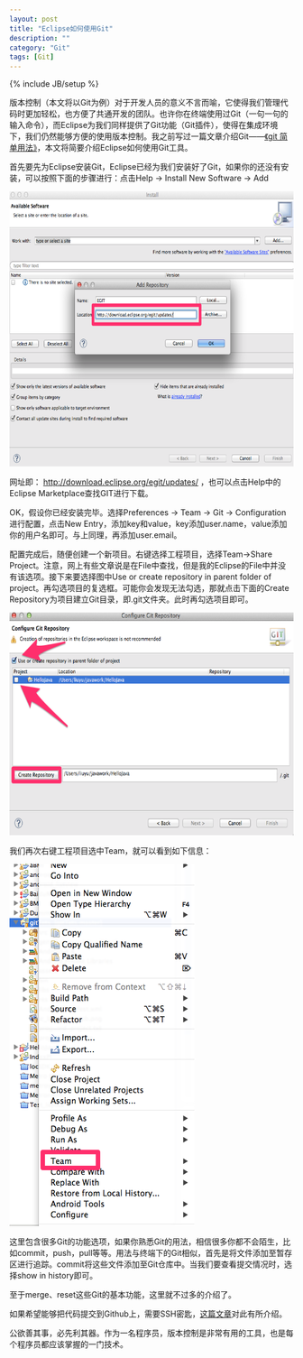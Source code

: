 ```yaml
---
layout: post
title: "Eclipse如何使用Git"
description: ""
category: "Git"
tags: [Git]
---
```

{% include JB/setup %}

版本控制（本文将以Git为例）对于开发人员的意义不言而喻，它使得我们管理代码时更加轻松，也方便了共通开发的团队。也许你在终端使用过Git（一句一句的输入命令），而Eclipse为我们同样提供了Git功能（Git插件），使得在集成环境下，我们仍然能够方便的使用版本控制。我之前写过一篇文章介绍Git——[《git 简单用法》](]http://liuyu314.github.io/unix/linux/2013/03/17/git-usage/)，本文将简要介绍Eclipse如何使用Git工具。

首先要先为Eclipse安装Git，Eclipse已经为我们安装好了Git，如果你的还没有安装，可以按照下面的步骤进行：点击Help -> Install New Software -> Add

<p><img src="/images/blogImgs/EGIT1.png" width='650' height='488'></p>

网址即： http://download.eclipse.org/egit/updates/ ，也可以点击Help中的Eclipse Marketplace查找GIT进行下载。

OK，假设你已经安装完毕。选择Preferences -> Team -> Git -> Configuration进行配置，点击New Entry，添加key和value，key添加user.name，value添加你的用户名即可。与上同理，再添加user.email。

配置完成后，随便创建一个新项目。右键选择工程项目，选择Team->Share Project。注意，网上有些文章说是在File中查找，但是我的Eclipse的File中并没有该选项。接下来要选择图中Use or create repository in parent folder of project。再勾选项目的复选框。可能你会发现无法勾选，那就点击下面的Create Repository为项目建立Git目录，即.git文件夹。此时再勾选项目即可。

<p><img src="/images/blogImgs/EGIT3.png" width='650' height='395'></p>

我们再次右键工程项目选中Team，就可以看到如下信息：

<p><img src="/images/blogImgs/EGIT2.png"></p>

这里包含很多Git的功能选项，如果你熟悉Git的用法，相信很多你都不会陌生，比如commit，push，pull等等。用法与终端下的Git相似，首先是将文件添加至暂存区进行追踪。commit将这些文件添加至Git仓库中。当我们要查看提交情况时，选择show in history即可。

至于merge、reset这些Git的基本功能，这里就不过多的介绍了。

如果希望能够把代码提交到Github上，需要SSH密匙，[这篇文章](http://tomyail.com/blog/935)对此有所介绍。

公欲善其事，必先利其器。作为一名程序员，版本控制是非常有用的工具，也是每个程序员都应该掌握的一门技术。
